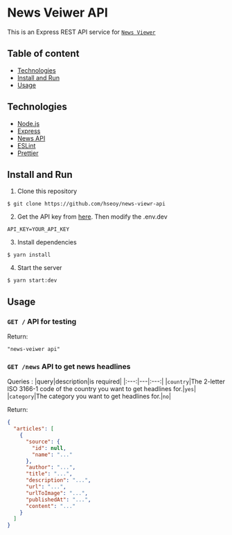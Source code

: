 # News Veiwer API

This is an Express REST API service for [`News Viewer`](https://github.com/hseoy/news-veiwer)

## Table of content

- [Technologies](#technologies)
- [Install and Run](#install-and-run)
- [Usage](#usage)

## Technologies

- [Node.js](https://nodejs.org/)
- [Express](https://expressjs.com/)
- [News API](https://newsapi.org/)
- [ESLint](https://eslint.org/)
- [Prettier](https://prettier.io/)

## Install and Run

1. Clone this repository

```
$ git clone https://github.com/hseoy/news-viewr-api
```

2. Get the API key from [here](https://newsapi.org/). Then modify the .env.dev

```
API_KEY=YOUR_API_KEY
```

3. Install dependencies

```
$ yarn install
```

4. Start the server

```
$ yarn start:dev
```

## Usage

### `GET /` API for testing

Return:

```
"news-veiwer api"
```

### `GET /news` API to get news headlines

Queries :
|query|description|is required|
|:---:|---|:---:|
|`country`|The 2-letter ISO 3166-1 code of the country you want to get headlines for.|`yes`|
|`category`|The category you want to get headlines for.|`no`|

Return:

```json
{
  "articles": [
    {
      "source": {
        "id": null,
        "name": "..."
      },
      "author": "...",
      "title": "...",
      "description": "...",
      "url": "...",
      "urlToImage": "...",
      "publishedAt": "...",
      "content": "..."
    }
  ]
}
```
